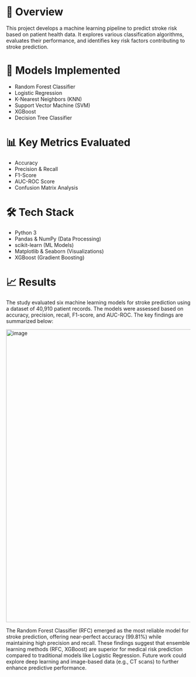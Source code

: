 # 📌 Overview
This project develops a machine learning pipeline to predict stroke risk based on patient health data. It explores various classification algorithms, evaluates their performance, and identifies key risk factors contributing to stroke prediction.

# 🧠 Models Implemented
- Random Forest Classifier
- Logistic Regression
- K-Nearest Neighbors (KNN)
- Support Vector Machine (SVM)
- XGBoost
- Decision Tree Classifier

# 📊 Key Metrics Evaluated
- Accuracy
- Precision & Recall
- F1-Score
- AUC-ROC Score
- Confusion Matrix Analysis

# 🛠️ Tech Stack
- Python 3
- Pandas & NumPy (Data Processing)
- scikit-learn (ML Models)
- Matplotlib & Seaborn (Visualizations)
- XGBoost (Gradient Boosting)

# 📈 Results
The study evaluated six machine learning models for stroke prediction using a dataset of 40,910 patient records. The models were assessed based on accuracy, precision, recall, F1-score, and AUC-ROC. The key findings are summarized below:

<img width="801" alt="image" src="https://github.com/user-attachments/assets/92f09862-b5a4-4340-afb0-8f7ebbc73e9f" />

The Random Forest Classifier (RFC) emerged as the most reliable model for stroke prediction, offering near-perfect accuracy (99.81%) while maintaining high precision and recall. These findings suggest that ensemble learning methods (RFC, XGBoost) are superior for medical risk prediction compared to traditional models like Logistic Regression. Future work could explore deep learning and image-based data (e.g., CT scans) to further enhance predictive performance.

